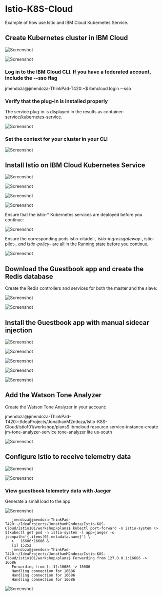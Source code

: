 # Istio-K8S-Cloud

Example of how use Istio and IBM Cloud Kubernetes Service.

## Create Kubernetes cluster in IBM Cloud

![Screenshot](prtsc/Istio-K8S-Cloud-3.png)

![Screenshot](prtsc/Istio-K8S-Cloud-3.1.png)

### Log in to the IBM Cloud CLI. If you have a federated account, include the --sso flag

jmendoza@jmendoza-ThinkPad-T420:~$ ibmcloud login --sso

###  Verify that the plug-in is installed properly

The service plug-in is displayed in the results as container-service/kubernetes-service.

![Screenshot](prtsc/Istio-K8S-Cloud-1.png)

### Set the context for your cluster in your CLI

![Screenshot](prtsc/Istio-K8S-Cloud-4.png)

## Install Istio on IBM Cloud Kubernetes Service

![Screenshot](prtsc/Istio-K8S-Cloud-7.png)

![Screenshot](prtsc/Istio-K8S-Cloud-8.png)

![Screenshot](prtsc/Istio-K8S-Cloud-9.png)

![Screenshot](prtsc/Istio-K8S-Cloud-9.1.png)

Ensure that the istio-* Kubernetes services are deployed before you continue:

![Screenshot](prtsc/Istio-K8S-Cloud-10.png)

Ensure the corresponding pods istio-citadel-*, istio-ingressgateway-*, istio-pilot-*, and istio-policy-* are all in the Running state before you continue.

![Screenshot](prtsc/Istio-K8S-Cloud-11.png)

## Download the Guestbook app and create the Redis database

Create the Redis controllers and services for both the master and the slave:

![Screenshot](prtsc/Istio-K8S-Cloud-13.png)

![Screenshot](prtsc/Istio-K8S-Cloud-14.png)

## Install the Guestbook app with manual sidecar injection

![Screenshot](prtsc/Istio-K8S-Cloud-15.png)

![Screenshot](prtsc/Istio-K8S-Cloud-15.1.png)

![Screenshot](prtsc/Istio-K8S-Cloud-15.2.png)

![Screenshot](prtsc/Istio-K8S-Cloud-15.3.png)

![Screenshot](prtsc/Istio-K8S-Cloud-15.4.png)

## Add the Watson Tone Analyzer

Create the Watson Tone Analyzer in your account:

jmendoza@jmendoza-ThinkPad-T420:~/IdeaProjects/JonathanM2ndoza/Istio-K8S-Cloud/istio101/workshop/plans$ ibmcloud resource service-instance-create jm-tone-analyzer-service tone-analyzer lite us-south

![Screenshot](prtsc/Istio-K8S-Cloud-16.png)

## Configure Istio to receive telemetry data

![Screenshot](prtsc/Istio-K8S-Cloud-17.png)

![Screenshot](prtsc/Istio-K8S-Cloud-17.1.png)

### View guestbook telemetry data with Jaeger

Generate a small load to the app

![Screenshot](prtsc/Istio-K8S-Cloud-18.png)

  ```shell
     jmendoza@jmendoza-ThinkPad-T420:~/IdeaProjects/JonathanM2ndoza/Istio-K8S-Cloud/istio101/workshop/plans$ kubectl port-forward -n istio-system \>   $(kubectl get pod -n istio-system -l app=jaeger -o jsonpath='{.items[0].metadata.name}') \
     >   16686:16686 &
     [1] 15252
     jmendoza@jmendoza-ThinkPad-T420:~/IdeaProjects/JonathanM2ndoza/Istio-K8S-Cloud/istio101/workshop/plans$ Forwarding from 127.0.0.1:16686 -> 16686
     Forwarding from [::1]:16686 -> 16686
     Handling connection for 16686
     Handling connection for 16686
     Handling connection for 16686
  ```

![Screenshot](prtsc/Istio-K8S-Cloud-18.1.png)
































